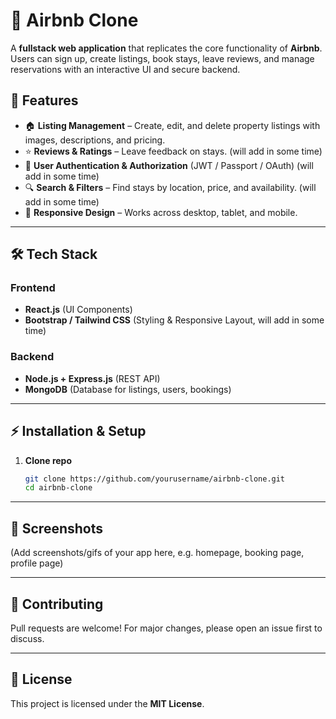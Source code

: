 # 🏡 Airbnb Clone  

A **fullstack web application** that replicates the core functionality of **Airbnb**. Users can sign up, create listings, book stays, leave reviews, and manage reservations with an interactive UI and secure backend.  


## 🚀 Features  

- 🏠 **Listing Management** – Create, edit, and delete property listings with images, descriptions, and pricing.  
- ⭐ **Reviews & Ratings** – Leave feedback on stays. (will add in some time) 
- 🔐 **User Authentication & Authorization** (JWT / Passport / OAuth)  (will add in some time) 
- 🔍 **Search & Filters** – Find stays by location, price, and availability. (will add in some time) 
- 📱 **Responsive Design** – Works across desktop, tablet, and mobile.  

---

## 🛠️ Tech Stack  

### Frontend  
- **React.js** (UI Components) 
- **Bootstrap / Tailwind CSS** (Styling & Responsive Layout, will add in some time)  

### Backend  
- **Node.js + Express.js** (REST API)  
- **MongoDB** (Database for listings, users, bookings)
  
---

## ⚡ Installation & Setup  

1. **Clone repo**  
   ```bash
   git clone https://github.com/yourusername/airbnb-clone.git
   cd airbnb-clone
   ```
---

## 📸 Screenshots

(Add screenshots/gifs of your app here, e.g. homepage, booking page, profile page)

---

## 🤝 Contributing

Pull requests are welcome! For major changes, please open an issue first to discuss.

---

## 📜 License

This project is licensed under the **MIT License**.

